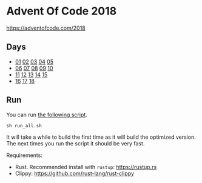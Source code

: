 # Advent Of Code 2018

https://adventofcode.com/2018

## Days

- [01](./01/src/main.rs) [02](./02/src/main.rs) [03](./03/src/main.rs) [04](./04/src/main.rs) [05](./05/src/main.rs)
- [06](./06/src/main.rs) [07](./07/src/main.rs) [08](./08/src/main.rs) [09](./09/src/main.rs) [10](./10/src/main.rs)
- [11](./11/src/main.rs) [12](./12/src/main.rs) [13](./13/src/main.rs) [14](./14/src/main.rs) [15](./15/src/main.rs)
- [16](./16/src/main.rs) [17](./17/src/main.rs) [18](./18/src/main.rs)

## Run

You can run [the following script](./run_all.sh).

```
sh run_all.sh
```

It will take a while to build the first time as it will build the optimized
version. The next times you run the script it should be very fast.

Requirements:

- Rust. Recommended install with `rustup`: https://rustup.rs
- Clippy: https://github.com/rust-lang/rust-clippy
